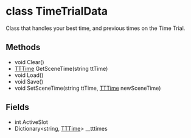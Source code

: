 # class TimeTrialData

Class that handles your best time, and previous times on the Time Trial.

## Methods
- void Clear()
- [TTTime](/class-reference/StressLevelZero/Data/TTTime.md) GetSceneTime(string ttTime)
- void Load()
- void Save()
- void SetSceneTime(string ttTime, [TTTime](/class-reference/StressLevelZero/Data/TTTime.md) newSceneTime)

## Fields
- int ActiveSlot
- Dictionary<string, [TTTime](/class-reference/StressLevelZero/Data/TTTime.md)> __tttimes